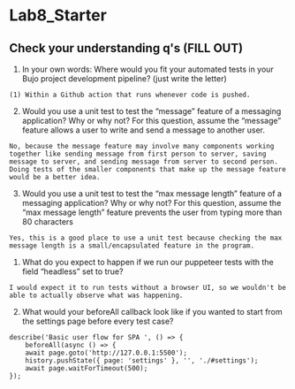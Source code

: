 # Lab8_Starter

## Check your understanding q's (FILL OUT)
1. In your own words: Where would you fit your automated tests in your Bujo project development pipeline? (just write the letter)

```(1) Within a Github action that runs whenever code is pushed.```

2. Would you use a unit test to test the “message” feature of a messaging application? Why or why not? For this question, assume the “message” feature allows a user to write and send a message to another user.

```No, because the message feature may involve many components working together like sending message from first person to server, saving message to server, and sending message from server to second person. Doing tests of the smaller components that make up the message feature would be a better idea.```

3. Would you use a unit test to test the “max message length” feature of a messaging application? Why or why not? For this question, assume the “max message length” feature prevents the user from typing more than 80 characters

```Yes, this is a good place to use a unit test because checking the max message length is a small/encapsulated feature in the program.```

1. What do you expect to happen if we run our puppeteer tests with the field “headless” set to true?

```I would expect it to run tests without a browser UI, so we wouldn't be able to actually observe what was happening.```

2. What would your beforeAll callback look like if you wanted to start from the settings page before every test case?

```
describe('Basic user flow for SPA ', () => {
    beforeAll(async () => {
    await page.goto('http://127.0.0.1:5500');
    history.pushState({ page: 'settings' }, '', './#settings');
    await page.waitForTimeout(500);
});
```